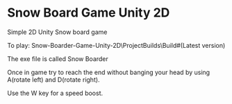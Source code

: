 # Snow Board Game Unity 2D
 Simple 2D Unity Snow board game

 To play: Snow-Boarder-Game-Unity-2D\ProjectBuilds\Build#(Latest version)

 The exe file is called Snow Boarder


 Once in game try to reach the end without banging your head by using A(rotate left) and D(rotate right).

 Use the W key for a speed boost.

 
